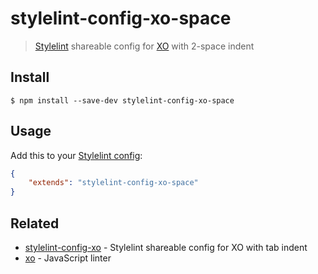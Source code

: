 # stylelint-config-xo-space

> [Stylelint](https://stylelint.io) shareable config for [XO](https://github.com/xojs/xo) with 2-space indent

## Install

```
$ npm install --save-dev stylelint-config-xo-space
```

## Usage

Add this to your [Stylelint config](https://stylelint.io/user-guide/configuration/):

```json
{
	"extends": "stylelint-config-xo-space"
}
```

## Related

- [stylelint-config-xo](https://github.com/xojs/stylelint-config-xo) - Stylelint shareable config for XO with tab indent
- [xo](https://github.com/xojs/xo) - JavaScript linter
